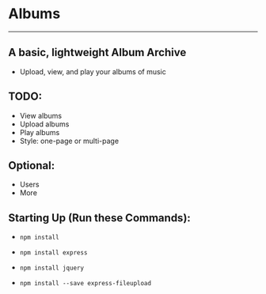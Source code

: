 # Albums
---------

## A basic, lightweight Album Archive
  - Upload, view, and play your albums of music

## TODO:
  - View albums
  - Upload albums
  - Play albums
  - Style: one-page or multi-page

## Optional:
  - Users
  - More

## Starting Up (Run these Commands):
  - <code>npm install</code>

  - <code>npm install express</code>

  - <code>npm install jquery</code>

  - <code>npm install --save express-fileupload</code>

